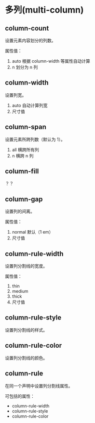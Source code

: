 多列(multi-column)
====

column-count
----

设置元素内容划分的列数。

属性值：

1. auto 根据 column-width 等属性自动计算
2. n 划分为 n 列

column-width
----

设置列宽。

1. auto 自动计算列宽
2. 尺寸值

column-span
----

设置元素所跨列数（默认为 1）。

1. all 横跨所有列
2. n 横跨 n 列

column-fill
----

？？

column-gap
----

设置列的间离。

属性值：

1. normal 默认（1 em）
2. 尺寸值

column-rule-width
----

设置列分割线的宽度。

属性值：

1. thin
2. medium
3. thick
4. 尺寸值

column-rule-style
----

设置列分割线的样式。

column-rule-color
----

设置列分割线的颜色。

column-rule
----

在同一个声明中设置列分割线属性。

可包括的属性：

+ column-rule-width
+ column-rule-style
+ column-rule-color
